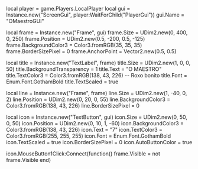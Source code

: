 local player = game.Players.LocalPlayer
local gui = Instance.new("ScreenGui", player:WaitForChild("PlayerGui"))
gui.Name = "OMaestroGUI"

local frame = Instance.new("Frame", gui)
frame.Size = UDim2.new(0, 400, 0, 250)
frame.Position = UDim2.new(0.5, -200, 0.5, -125)
frame.BackgroundColor3 = Color3.fromRGB(35, 35, 35)
frame.BorderSizePixel = 0
frame.AnchorPoint = Vector2.new(0.5, 0.5)

local title = Instance.new("TextLabel", frame)
title.Size = UDim2.new(1, 0, 0, 50)
title.BackgroundTransparency = 1
title.Text = "O MAESTRO"
title.TextColor3 = Color3.fromRGB(138, 43, 226) -- Roxo bonito
title.Font = Enum.Font.GothamBold
title.TextScaled = true

local line = Instance.new("Frame", frame)
line.Size = UDim2.new(1, -40, 0, 2)
line.Position = UDim2.new(0, 20, 0, 55)
line.BackgroundColor3 = Color3.fromRGB(138, 43, 226)
line.BorderSizePixel = 0

local icon = Instance.new("TextButton", gui)
icon.Size = UDim2.new(0, 50, 0, 50)
icon.Position = UDim2.new(0, 10, 1, -60)
icon.BackgroundColor3 = Color3.fromRGB(138, 43, 226)
icon.Text = "7"
icon.TextColor3 = Color3.fromRGB(255, 255, 255)
icon.Font = Enum.Font.GothamBold
icon.TextScaled = true
icon.BorderSizePixel = 0
icon.AutoButtonColor = true

icon.MouseButton1Click:Connect(function()
    frame.Visible = not frame.Visible
end)
